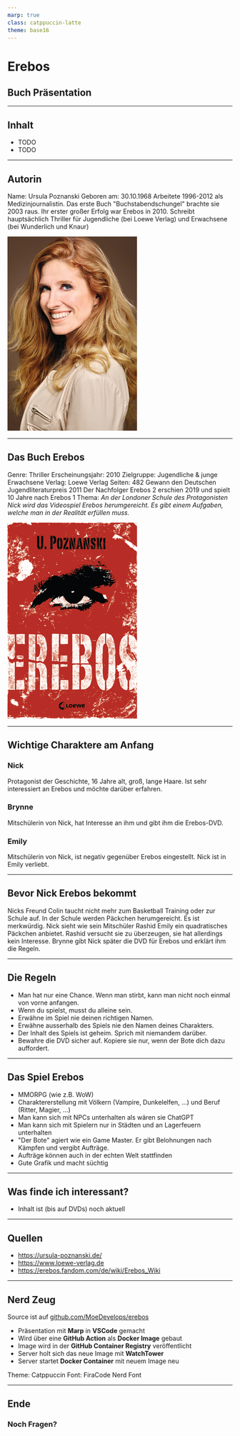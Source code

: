 ```yaml
---
marp: true
class: catppuccin-latte
theme: base16
---
```


# Erebos

## Buch Präsentation

---

## Inhalt

- TODO
- TODO

---

## Autorin

Name: Ursula Poznanski
Geboren am: 30.10.1968
Arbeitete 1996-2012 als Medizinjournalistin.
Das erste Buch "Buchstabendschungel" brachte sie 2003 raus.
Ihr erster großer Erfolg war Erebos in 2010.
Schreibt hauptsächlich Thriller für Jugendliche (bei Loewe Verlag) und Erwachsene (bei Wunderlich und Knaur)

![bg right:30% h:70% grayscale](assets/ursula_poznanski.png)

---

## Das Buch Erebos

Genre: Thriller
Erscheinungsjahr: 2010
Zielgruppe: Jugendliche & junge Erwachsene
Verlag: Loewe Verlag
Seiten: 482
Gewann den Deutschen Jugendliteraturpreis 2011
Der Nachfolger Erebos 2 erschien 2019 und spielt 10 Jahre nach Erebos 1
Thema: *An der Londoner Schule des Protagonisten Nick wird das Videospiel Erebos herumgereicht. Es gibt einem Aufgaben, welche man in der Realität erfüllen muss.*

![bg right:30% h:70%](assets/cover.png)

---

## Wichtige Charaktere am Anfang

### Nick

Protagonist der Geschichte, 16 Jahre alt, groß, lange Haare.
Ist sehr interessiert an Erebos und möchte darüber erfahren.

### Brynne

Mitschülerin von Nick, hat Interesse an ihm und gibt ihm die Erebos-DVD.

### Emily

Mitschülerin von Nick, ist negativ gegenüber Erebos eingestellt.
Nick ist in Emily verliebt.

---

## Bevor Nick Erebos bekommt

Nicks Freund Colin taucht nicht mehr zum Basketball Training oder zur Schule auf. In der Schule werden Päckchen herumgereicht. Es ist merkwürdig.
Nick sieht wie sein Mitschüler Rashid Emily ein quadratisches Päckchen anbietet. Rashid versucht sie zu überzeugen, sie hat allerdings kein Interesse.
Brynne gibt Nick später die DVD für Erebos und erklärt ihm die Regeln.

---

## Die Regeln

* Man hat nur eine Chance. Wenn man stirbt, kann man nicht noch einmal von vorne anfangen.
* Wenn du spielst, musst du alleine sein.
* Erwähne im Spiel nie deinen richtigen Namen.
* Erwähne ausserhalb des Spiels nie den Namen deines Charakters.
* Der Inhalt des Spiels ist geheim. Sprich mit niemandem darüber.
* Bewahre die DVD sicher auf. Kopiere sie nur, wenn der Bote dich dazu auffordert.

---

## Das Spiel Erebos

* MMORPG (wie z.B. WoW)
* Charaktererstellung mit Völkern (Vampire, Dunkelelfen, ...) und Beruf (Ritter, Magier, ...)
* Man kann sich mit NPCs unterhalten als wären sie ChatGPT
* Man kann sich mit Spielern nur in Städten und an Lagerfeuern unterhalten
* "Der Bote" agiert wie ein Game Master. Er gibt Belohnungen nach Kämpfen und vergibt Aufträge.
* Aufträge können auch in der echten Welt stattfinden
* Gute Grafik und macht süchtig

---

## Was finde ich interessant?

- Inhalt ist (bis auf DVDs) noch aktuell

---

## Quellen

- <https://ursula-poznanski.de/>
- <https://www.loewe-verlag.de>
- <https://erebos.fandom.com/de/wiki/Erebos_Wiki>

---

## Nerd Zeug

Source ist auf [github.com/MoeDevelops/erebos](https://github.com/MoeDevelops/erebos)

- Präsentation mit **Marp** in **VSCode** gemacht
- Wird über eine **GitHub Action** als **Docker Image** gebaut
- Image wird in der **GitHub Container Registry** veröffentlicht
- Server holt sich das neue Image mit **WatchTower**
- Server startet **Docker Container** mit neuem Image neu

Theme: Catppuccin
Font: FiraCode Nerd Font

<meta name="darkreader-lock" />

---

## Ende

### Noch Fragen?
